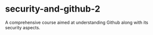 # security-and-github-2
A comprehensive course aimed at understanding Github along with its security aspects.

